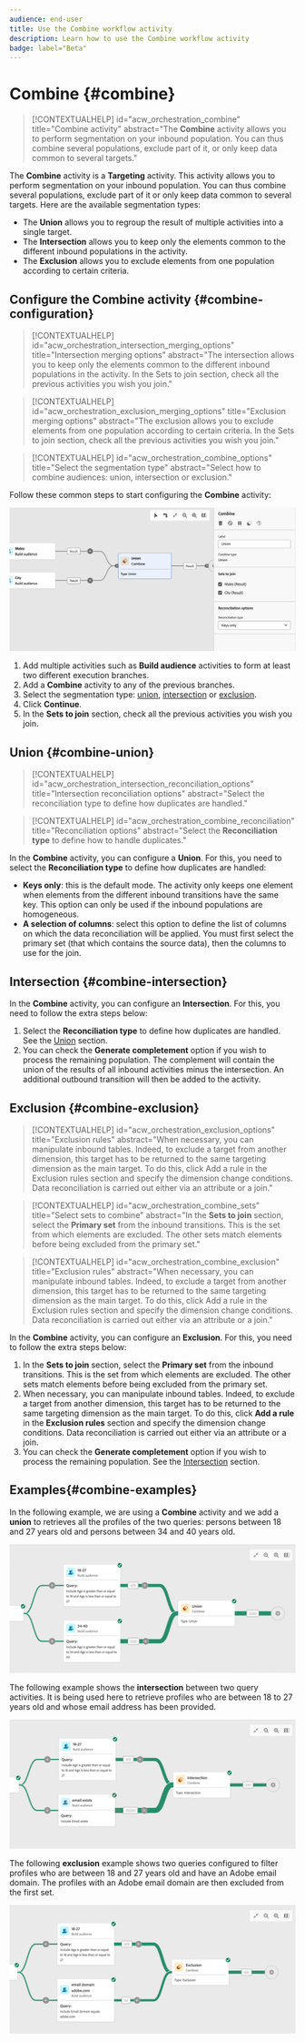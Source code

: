 ```yaml
---
audience: end-user
title: Use the Combine workflow activity
description: Learn how to use the Combine workflow activity
badge: label="Beta" 
---
```


# Combine {#combine}

>[!CONTEXTUALHELP]
>id="acw_orchestration_combine"
>title="Combine activity"
>abstract="The **Combine** activity allows you to perform segmentation on your inbound population. You can thus combine several populations, exclude part of it, or only keep data common to several targets."


The **Combine** activity is a **Targeting** activity. This activity allows you to perform segmentation on your inbound population. You can thus combine several populations, exclude part of it or only keep data common to several targets. Here are the available segmentation types:

<!--
The **Combine** activity can be placed after any other activity, but not at the beginning of the workflow. Any activity can be placed after the **Combine**.
-->

* The **Union** allows you to regroup the result of multiple activities into a single target.
* The **Intersection** allows you to keep only the elements common to the different inbound populations in the activity.
* The **Exclusion** allows you to exclude elements from one population according to certain criteria. 

## Configure the Combine activity {#combine-configuration}

>[!CONTEXTUALHELP]
>id="acw_orchestration_intersection_merging_options"
>title="Intersection merging options"
>abstract="The intersection allows you to keep only the elements common to the different inbound populations in the activity. In the Sets to join section, check all the previous activities you wish you join."

>[!CONTEXTUALHELP]
>id="acw_orchestration_exclusion_merging_options"
>title="Exclusion merging options"
>abstract="The exclusion allows you to exclude elements from one population according to certain criteria. In the Sets to join section, check all the previous activities you wish you join."

>[!CONTEXTUALHELP]
>id="acw_orchestration_combine_options"
>title="Select the segmentation type"
>abstract="Select how to combine audiences: union, intersection or exclusion."

Follow these common steps to start configuring the **Combine** activity:

![](../assets/workflow-combine.png)

1. Add multiple activities such as **Build audience** activities to form at least two different execution branches.
1. Add a **Combine** activity to any of the previous branches.
1. Select the segmentation type: [union](#union), [intersection](#intersection) or [exclusion](#exclusion).
1. Click **Continue**.
1. In the **Sets to join** section, check all the previous activities you wish you join. 

## Union {#combine-union}

>[!CONTEXTUALHELP]
>id="acw_orchestration_intersection_reconciliation_options"
>title="Intersection reconciliation options"
>abstract="Select the reconciliation type to define how duplicates are handled."

>[!CONTEXTUALHELP]
>id="acw_orchestration_combine_reconciliation"
>title="Reconciliation options"
>abstract="Select the **Reconciliation type** to define how to handle duplicates."

In the **Combine** activity, you can configure a **Union**. For this, you need to select the **Reconciliation type** to define how duplicates are handled:

* **Keys only**: this is the default mode. The activity only keeps one element when elements from the different inbound transitions have the same key. This option can only be used if the inbound populations are homogeneous.
* **A selection of columns**: select this option to define the list of columns on which the data reconciliation will be applied. You must first select the primary set (that which contains the source data), then the columns to use for the join.

## Intersection {#combine-intersection}

In the **Combine** activity, you can configure an **Intersection**. For this, you need to follow the extra steps below:

1. Select the **Reconciliation type** to define how duplicates are handled. See the [Union](#union) section.
1. You can check the **Generate completement** option if you wish to process the remaining population. The complement will contain the union of the results of all inbound activities minus the intersection. An additional outbound transition will then be added to the activity.

## Exclusion {#combine-exclusion}

>[!CONTEXTUALHELP]
>id="acw_orchestration_exclusion_options"
>title="Exclusion rules"
>abstract="When necessary, you can manipulate inbound tables. Indeed, to exclude a target from another dimension, this target has to be returned to the same targeting dimension as the main target. To do this, click Add a rule in the Exclusion rules section and specify the dimension change conditions. Data reconciliation is carried out either via an attribute or a join."

>[!CONTEXTUALHELP]
>id="acw_orchestration_combine_sets"
>title="Select sets to combine"
>abstract="In the **Sets to join** section, select the **Primary set** from the inbound transitions. This is the set from which elements are excluded. The other sets match elements before being excluded from the primary set."

>[!CONTEXTUALHELP]
>id="acw_orchestration_combine_exclusion"
>title="Exclusion rules"
>abstract="When necessary, you can manipulate inbound tables. Indeed, to exclude a target from another dimension, this target has to be returned to the same targeting dimension as the main target. To do this, click Add a rule in the Exclusion rules section and specify the dimension change conditions. Data reconciliation is carried out either via an attribute or a join."



In the **Combine** activity, you can configure an **Exclusion**. For this, you need to follow the extra steps below:

1. In the **Sets to join** section, select the **Primary set** from the inbound transitions. This is the set from which elements are excluded. The other sets match elements before being excluded from the primary set.
1. When necessary, you can manipulate inbound tables. Indeed, to exclude a target from another dimension, this target has to be returned to the same targeting dimension as the main target. To do this, click **Add a rule** in the **Exclusion rules** section and specify the dimension change conditions. Data reconciliation is carried out either via an attribute or a join.
1. You can check the **Generate completement** option if you wish to process the remaining population. See the [Intersection](#intersection) section.

## Examples{#combine-examples}

In the following example, we are using a **Combine** activity and we add a **union** to retrieves all the profiles of the two queries: persons between 18 and 27 years old and persons between 34 and 40 years old.

![](../assets/workflow-union-example.png)

The following example shows the **intersection** between two query activities. It is being used here to retrieve profiles who are between 18 to 27 years old and whose email address has been provided.

![](../assets/workflow-intersection-example.png)

The following **exclusion** example shows two queries configured to filter profiles who are between 18 and 27 years old and have an Adobe email domain. The profiles with an Adobe email domain are then excluded from the first set. 

![](../assets/workflow-exclusion-example.png)


